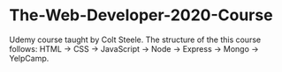 # The-Web-Developer-2020-Course
Udemy course taught by Colt Steele. The structure of the this course follows: HTML → CSS → JavaScript → Node → Express → Mongo -> YelpCamp. 
